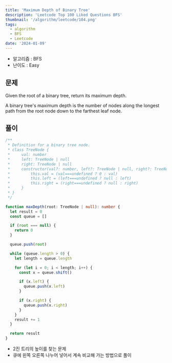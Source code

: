 ```yaml
---
title: 'Maximum Depth of Binary Tree'
description: 'Leetcode Top 100 Liked Questions BFS'
thumbnail: '/algorithm/leetcode/104.png'
tags:
  - algorithm
  - BFS
  - Leetcode
date: '2024-01-09'
---
```


- 알고리즘 : BFS
- 난이도 : Easy

## 문제

Given the root of a binary tree, return its maximum depth.

A binary tree's maximum depth is the number of nodes along the longest path from the root node down to the farthest leaf node.

## 풀이

```ts
/**
 * Definition for a binary tree node.
 * class TreeNode {
 *     val: number
 *     left: TreeNode | null
 *     right: TreeNode | null
 *     constructor(val?: number, left?: TreeNode | null, right?: TreeNode | null) {
 *         this.val = (val===undefined ? 0 : val)
 *         this.left = (left===undefined ? null : left)
 *         this.right = (right===undefined ? null : right)
 *     }
 * }
 */

function maxDepth(root: TreeNode | null): number {
  let result = 0
  const queue = []

  if (root === null) {
    return 0
  }

  queue.push(root)

  while (queue.length > 0) {
    let length = queue.length

    for (let i = 0; i < length; i++) {
      const x = queue.shift()

      if (x.left) {
        queue.push(x.left)
      }

      if (x.right) {
        queue.push(x.right)
      }
    }
    result += 1
  }

  return result
}
```

- 2진 트리의 높이를 찾는 문제
- 큐에 왼쪽 오른쪽 나누어 넣어서 계속 비교해 가는 방법으로 풀이
